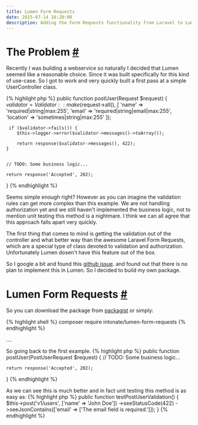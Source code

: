 ```yaml
---
title: Lumen Form Requests
date: 2015-07-14 16:20:00
description: Adding the Form Requests functionality from Laravel to Lumen.
---
```


# The Problem <a name="the-problem" href="#the-problem">#</a>

Recently I was building a webservice so naturally I decided that Lumen seemed like a reasonable choice. Since it was built specifically for this kind of use-case. So I got to work and very quickly built a first pass at a simple  UserController class.

{% highlight php %}
public function postUser(Request $request)
{
    $validator = Validator::make($request->all(), [
        'name'  => 'required|string|max:255',
        'email' => 'required|string|email|max:255',
        'location' => 'sometimes|string|max:255'
    ]);

     if ($validator->fails()) {
        $this->logger->error($validator->messages()->toArray());

        return response($validator->messages(), 422);
    }


    // TODO: Some business logic...

    return response('Accepted', 202);
}
{% endhighlight %}

Seems simple enough right? However as you can imagine the validation rules can get more complex than this example. We are not handling authorization yet and we still haven't implemented the business logic, not to mention unit testing this method is a nightmare. I think we can all agree that this approach falls apart very quickly.

The first thing that comes to mind is getting the validation out of the controller and what better way than the awesome Laravel Form Requests, which are a special type of class devoted to validation and authorization. Unfortunately Lumen dosen't have this feature out of the box.

So I google a bit and found this [github issue]. and found out that there is no plan to implement this in Lumen. So I decided to build my own package.

# Lumen Form Requests <a name="lumen-form-requests" href="#lumen-form-requests">#</a>

So you can download the package from [packagist](https://packagist.org/) or simply: 

{% highlight shell %}
composer require intonate/lumen-form-requests
{% endhighlight %}


....

So going back to the first example.
{% highlight php %}
public function postUser(PostUserRequest $request)
{
    // TODO: Some business logic...

    return response('Accepted', 202);
}
{% endhighlight %}

As we can see this is much better and in fact unit testing this method is as easy as:
{% highlight php %}
public function testPostUserValidation()
{
    $this->post('v1/users', ['name' => 'John Doe'])
         ->seeStatusCode(422)
         ->seeJsonContains(['email' => ['The email field is required.']]);
}
{% endhighlight %}

[github issue]: https://github.com/laravel/lumen-framework/issues/124
